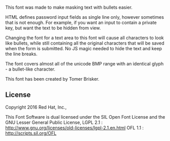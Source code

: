 This font was made to make masking text with bullets easier.

HTML defines password input fields as single line only, however sometimes that is not enough.
For example, if you want an input to contain a private key, but want the text to be hidden from view.

Changing the font for a text area to this font will cause all characters to look like bullets, while still containing all the original characters that will be saved when the form is submitted. No JS magic needed to hide the text and keep the line breaks.

The font covers almost all of the unicode BMP range with an identical glyph - a bullet-like character.

This font has been created by Tomer Brisker.

## License

Copyright 2016 Red Hat, Inc.,

This Font Software is dual licensed under the SIL Open Font License and the GNU Lesser General Public License,
LGPL 2.1 : http://www.gnu.org/licenses/old-licenses/lgpl-2.1.en.html
OFL  1.1  : http://scripts.sil.org/OFL

